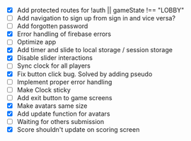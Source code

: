 - [x] Add protected routes for !auth || gameState !== "LOBBY"
- [ ] Add navigation to sign up from sign in and vice versa?
- [ ] Add forgotten password
- [x] Error handling of firebase errors
- [ ] Optimize app
- [x] Add timer and slide to local storage / session storage
- [x] Disable slider interactions
- [ ] Sync clock for all players
- [x] Fix button click bug. Solved by adding pseudo
- [ ] Implement proper error handling
- [ ] Make Clock sticky
- [ ] Add exit button to game screens
- [x] Make avatars same size
- [x] Add update function for avatars
- [ ] Waiting for others submission
- [x] Score shouldn't update on scoring screen
